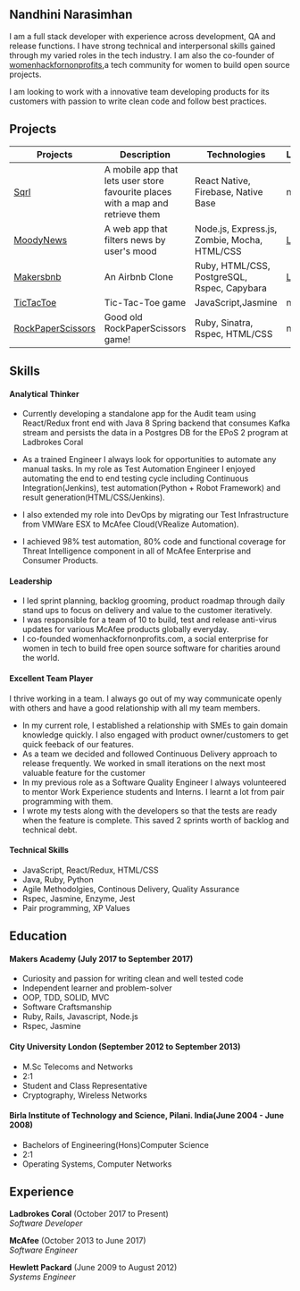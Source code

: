 ## Nandhini Narasimhan

I am a full stack developer with  experience across development, QA and release functions. I have strong technical and interpersonal skills gained through my varied roles in the tech industry. I am also the co-founder of [womenhackfornonprofits](http://www.womenhackfornonprofits.com/),a tech community for women to build open source projects.

I am looking to work with a innovative team developing products for its customers with passion to write clean code and follow best practices.

 
 
## Projects 
|Projects   	|Description|Technologies  	|   Link	|   
|-----------	|-----------|---------------	|--------|
|[Sqrl](https://github.com/Nandhini31/sqrl) | A mobile app that lets user store favourite places with a map and retrieve them  | React Native, Firebase, Native Base | n/a |
| [MoodyNews](https://github.com/Nandhini31/moody_news)  	| A web app that filters news by user's mood| Node.js, Express.js, Zombie, Mocha, HTML/CSS 	| [Link](http://moody-news.herokuapp.com)  	|   
| [Makersbnb](https://github.com/Nandhini31/makersbnb)  	|An Airbnb Clone|Ruby, HTML/CSS, PostgreSQL, Rspec, Capybara  	| [Link](http://mbnb.herokuapp.com/)  	| 
|[TicTacToe](https://github.com/Nandhini31/tic-tac-toe) | Tic-Tac-Toe game | JavaScript,Jasmine| n/a |
| [RockPaperScissors](https://github.com/Nandhini31/rps-challenge)  	| Good old RockPaperScissors game!|   Ruby, Sinatra, Rspec, HTML/CSS	| n/a |


## Skills

#### Analytical Thinker

- Currently developing a standalone app for the Audit team using React/Redux front end with Java 8 Spring backend that consumes Kafka stream and persists the data in a Postgres DB for the EPoS 2 program at Ladbrokes Coral

- As a trained Engineer I always look for opportunities to automate any manual tasks. In my role as Test Automation Engineer I enjoyed automating the end to end testing cycle including Continuous Integration(Jenkins), test automation(Python + Robot Framework) and result generation(HTML/CSS/Jenkins). 
- I also extended my role into DevOps by migrating our Test Infrastructure from VMWare ESX to McAfee Cloud(VRealize Automation).
- I achieved 98% test automation, 80% code and functional coverage for Threat Intelligence component in all of McAfee Enterprise and Consumer Products.

#### Leadership

- I led sprint planning, backlog grooming, product roadmap through daily stand ups to focus on delivery and value to the customer iteratively.
- I was responsible for a team of 10 to build, test and release anti-virus updates for various McAfee products globally everyday.
- I co-founded womenhackfornonprofits.com, a social enterprise for women in tech to build free open source software for charities around the world.


#### Excellent Team Player

I thrive working in a team. I always go out of my way communicate openly with others and have a good relationship with all my team members.

- In my current role, I established a relationship with SMEs to gain domain knowledge quickly. I also engaged with product owner/customers to get quick feeback of our features. 
- As a team we decided and followed Continuous Delivery approach to release frequently. We worked in small iterations on the next most valuable feature for the customer 
- In my previous role as a Software Quality Engineer I always volunteered to mentor Work Experience students and Interns. I learnt a lot from pair programming with them.
- I wrote my tests along with the developers so that the tests are ready when the feature is complete. This saved 2 sprints worth of backlog and technical debt. 

#### Technical Skills

- JavaScript, React/Redux, HTML/CSS
- Java, Ruby, Python
- Agile Methodolgies, Continous Delivery, Quality Assurance
- Rspec, Jasmine, Enzyme, Jest
- Pair programming, XP Values 

## Education

#### Makers Academy (July 2017 to September 2017)

- Curiosity and passion for writing clean and well tested code
- Independent learner and problem-solver
- OOP, TDD, SOLID, MVC
- Software Craftsmanship
- Ruby, Rails, Javascript, Node.js
- Rspec, Jasmine

#### City University London (September 2012 to September 2013)

- M.Sc Telecoms and  Networks
- 2:1
- Student and Class Representative
- Cryptography, Wireless Networks


#### Birla Institute of Technology and Science, Pilani. India(June 2004 - June 2008)

- Bachelors of Engineering(Hons)Computer Science
- 2:1
- Operating Systems, Computer Networks 


## Experience
**Ladbrokes Coral** (October 2017 to Present)<br/>
*Software Developer*

**McAfee** (October 2013 to June 2017)    
*Software Engineer*  

**Hewlett Packard** (June 2009 to August 2012)   
*Systems Engineer*  
